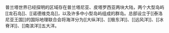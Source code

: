 普兰塔世界已经探明的区域存在普兰塔尼亚、皮塔罗西亚两块大陆，两个大型岛屿[[龙石岛]]、[[诺德维克岛]]，以及许多中小型岛屿组成的群岛。总部设立于[[泰洛尼亚王国]]的国际地理联合会将海洋分为[[大纵洋]]、[[极东洋]]、[[远风洋]]、[[冰脊洋]]、[[南滨洋]]五大洋。